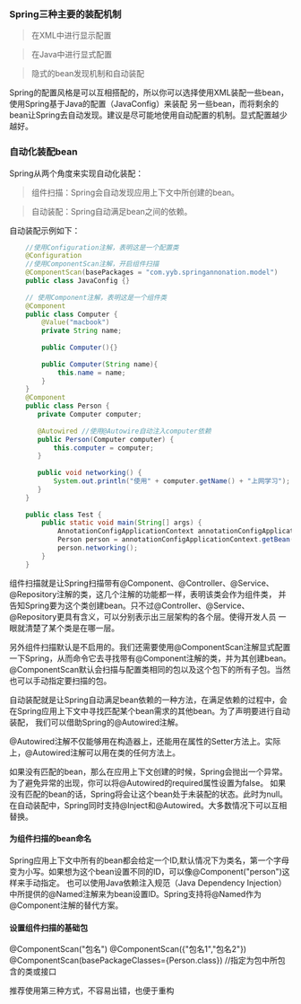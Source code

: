 ### Spring三种主要的装配机制
> 在XML中进行显示配置

> 在Java中进行显式配置

> 隐式的bean发现机制和自动装配

Spring的配置风格是可以互相搭配的，所以你可以选择使用XML装配一些bean，使用Spring基于Java的配置（JavaConfig）来装配
另一些bean，而将剩余的bean让Spring去自动发现。建议是尽可能地使用自动配置的机制。显式配置越少越好。
### 自动化装配bean
Spring从两个角度来实现自动化装配：

> 组件扫描：Spring会自动发现应用上下文中所创建的bean。

> 自动装配：Spring自动满足bean之间的依赖。

自动装配示例如下：
```java
    //使用Configuration注解，表明这是一个配置类
    @Configuration
    //使用ComponentScan注解，开启组件扫描
    @ComponentScan(basePackages = "com.yyb.springannonation.model")
    public class JavaConfig {}
    
    // 使用Component注解，表明这是一个组件类
    @Component
    public class Computer {
        @Value("macbook")
        private String name;
    
        public Computer(){}
    
        public Computer(String name){
            this.name = name;
        }
    }
    @Component
    public class Person {
       private Computer computer;
    
       @Autowired //使用@Autowire自动注入computer依赖
       public Person(Computer computer) {
           this.computer = computer;
       }
    
       public void networking() {
           System.out.println("使用" + computer.getName() + "上网学习");
       }
    }
    
    public class Test {
        public static void main(String[] args) {
            AnnotationConfigApplicationContext annotationConfigApplicationContext = new AnnotationConfigApplicationContext(JavaConfig.class);
            Person person = annotationConfigApplicationContext.getBean(Person.class);
            person.networking();
        }
    }
```

组件扫描就是让Spring扫描带有@Component、@Controller、@Service、@Repository注解的类，这几个注解的功能都一样，表明该类会作为组件类，
并告知Spring要为这个类创建bean。只不过@Controller、@Service、@Repository更具有含义，可以分别表示出三层架构的各个层。使得开发人员
一眼就清楚了某个类是在哪一层。

另外组件扫描默认是不启用的。我们还需要使用@ComponentScan注解显式配置一下Spring，从而命令它去寻找带有@Component注解的类，并为其创建bean。
@ComponentScan默认会扫描与配置类相同的包以及这个包下的所有子包。当然也可以手动指定要扫描的包。

自动装配就是让Spring自动满足bean依赖的一种方法，在满足依赖的过程中，会在Spring应用上下文中寻找匹配某个bean需求的其他bean。为了声明要进行自动装配，
我们可以借助Spring的@Autowired注解。

@Autowired注解不仅能够用在构造器上，还能用在属性的Setter方法上。实际上，@Autowired注解可以用在类的任何方法上。

如果没有匹配的bean，那么在应用上下文创建的时候，Spring会抛出一个异常。为了避免异常的出现，你可以将@Autowired的required属性设置为false。
如果没有匹配的bean的话，Spring将会让这个bean处于未装配的状态。此时为null。在自动装配中，Spring同时支持@Inject和@Autowired。大多数情况下可以互相替换。


#### 为组件扫描的bean命名
Spring应用上下文中所有的bean都会给定一个ID,默认情况下为类名，第一个字母变为小写。如果想为这个bean设置不同的ID，可以像@Component("person")这样来手动指定。
也可以使用Java依赖注入规范（Java Dependency Injection）中所提供的@Named注解来为bean设置ID。Spring支持将@Named作为@Component注解的替代方案。

#### 设置组件扫描的基础包
@ComponentScan("包名")
@ComponentScan({"包名1","包名2"})
@ComponentScan(basePackageClasses={Person.class}) //指定为包中所包含的类或接口

推荐使用第三种方式，不容易出错，也便于重构


